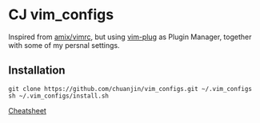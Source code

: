 CJ vim_configs
====

Inspired from [amix/vimrc](https://github.com/amix/vimrc), but using [vim-plug](https://github.com/junegunn/vim-plug) as Plugin Manager, together with some of my persnal settings.

## Installation

    git clone https://github.com/chuanjin/vim_configs.git ~/.vim_configs
    sh ~/.vim_configs/install.sh

[Cheatsheet](https://gist.github.com/chuanjin/f59405a753f500196863b034d7399e18)
 
